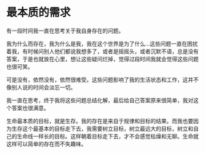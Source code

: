 # 最本质的需求

有一段时间我一直在思考关于我自身存在的问题。

我为什么而存在，我为什么是我，我在这个世界是为了什么...这些问题一直在困扰着我，有时候问别人他们都说我想多了，或者是摇摇头，或者沉默不语，总是没有答案，于是也就放在心里，想让这些疑问烂掉，觉得过段时间我就会觉得这些问题也很可笑。

可是没有，依然没有，依然很难受。这些问题影响了我的生活状态和工作，这并不像别人说的时间会淡忘一切。

我一直在思考，终于我将这些问题总结化解，最后给自己答案原来很简单，我对这个答案也很满意。

生命最本质的目标，就是生存。我的存在是来自于规律和目标的结果。而我也要因为生存这个最基本的目标走下去，我需要树立目标，树立最远大的目标，树立和自己的生命线一样长的目标。这样朝着目标走下去，才不会感觉枯燥和无聊。生命就这样可以简单的存在而不失趣味。

